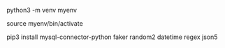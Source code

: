 python3 -m venv myenv

source myenv/bin/activate


pip3 install mysql-connector-python faker random2 datetime regex json5
